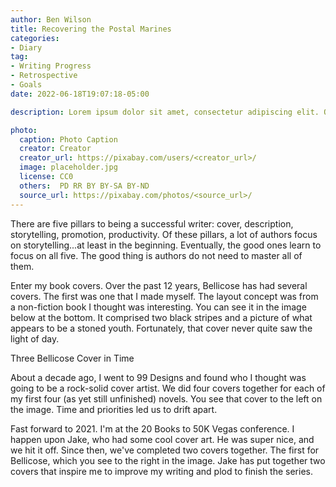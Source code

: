 ```yaml
---
author: Ben Wilson
title: Recovering the Postal Marines
categories:
- Diary
tag:
- Writing Progress
- Retrospective
- Goals
date: 2022-06-18T19:07:18-05:00

description: Lorem ipsum dolor sit amet, consectetur adipiscing elit. Quisque sit amet venenatis dolor. Suspendisse eu justo elit. Cras lacinia turpis nulla, nec lobortis sem varius eu. Sed viverra turpis malesuada est aliquet, ac laoreet Leo convallis. Vivamus pretium aliquam finibus. Mauris dictum, eros eu malesuada imperdiet, nisl mauris scelerisque diam, nec fringilla nisl libero in nulla. Mauris eget massa lacinia sapien faucibus consequat.

photo:
  caption: Photo Caption
  creator: Creator
  creator_url: https://pixabay.com/users/<creator_url>/
  image: placeholder.jpg
  license: CC0
  others:  PD RR BY BY-SA BY-ND
  source_url: https://pixabay.com/photos/<source_url>/
---
```


There are five pillars to being a successful writer: cover, description, storytelling, promotion, productivity. Of these pillars, a lot of authors focus on storytelling...at least in the beginning. Eventually, the good ones learn to focus on all five. The good thing is authors do not need to master all of them.

Enter my book covers. Over the past 12 years, Bellicose has had several covers. The first was one that I made myself. The layout concept was from a non-fiction book I thought was interesting. You can see it in the image below at the bottom. It comprised two black stripes and a picture of what appears to be a stoned youth. Fortunately, that cover never quite saw the light of day.


Three Bellicose Cover in Time


About a decade ago, I went to 99 Designs and found who I thought was going to be a rock-solid cover artist. We did four covers together for each of my first four (as yet still unfinished) novels. You see that cover to the left on the image. Time and priorities led us to drift apart.

Fast forward to 2021. I'm at the 20 Books to 50K Vegas conference. I happen upon Jake, who had some cool cover art. He was super nice, and we hit it off. Since then, we've completed two covers together. The first for Bellicose, which you see to the right in the image. Jake has put together two covers that inspire me to improve my writing and plod to finish the series.